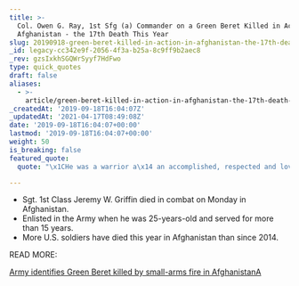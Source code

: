 ```yaml
---
title: >-
  Col. Owen G. Ray, 1st Sfg (a) Commander on a Green Beret Killed in Action in
  Afghanistan - the 17th Death This Year
slug: 20190918-green-beret-killed-in-action-in-afghanistan-the-17th-death-this-year
_id: legacy-cc342e9f-2056-4f3a-b25a-8c9ff9b2aec8
_rev: gzsIxkhSGQWrSyyf7HdFwo
type: quick_quotes
draft: false
aliases:
  - >-
    article/green-beret-killed-in-action-in-afghanistan-the-17th-death-this-year/
_createdAt: '2019-09-18T16:04:07Z'
_updatedAt: '2021-04-17T08:49:08Z'
date: '2019-09-18T16:04:07+00:00'
lastmod: '2019-09-18T16:04:07+00:00'
weight: 50
is_breaking: false
featured_quote:
  quote: "\x1CHe was a warrior a\x14 an accomplished, respected and loved Special Forces Soldier that will never be forgotten."

---
```

* Sgt. 1st Class Jeremy W. Griffin died in combat on Monday in Afghanistan.
* Enlisted in the Army when he was 25-years-old and served for more than 15 years.
* More U.S. soldiers have died this year in Afghanistan than since 2014.

READ MORE:

[Army identifies Green Beret killed by small-arms fire in AfghanistanA](https://www.stripes.com/news/us/army-identifies-green-beret-killed-by-small-arms-fire-in-afghanistan-1.599290)